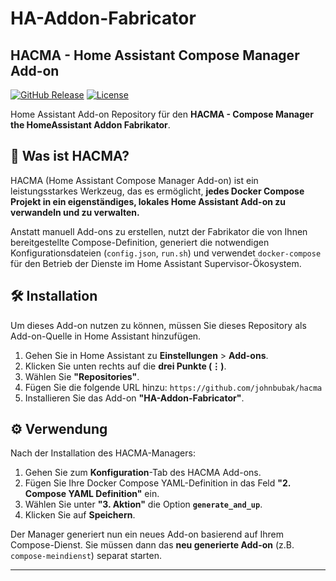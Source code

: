 # HA-Addon-Fabricator

## HACMA - Home Assistant Compose Manager Add-on

[![GitHub Release][releases-shield]][releases]
[![License][license-shield]][license]

Home Assistant Add-on Repository für den **HACMA - Compose Manager the HomeAssistant Addon Fabrikator**.

## 🚀 Was ist HACMA?

HACMA (Home Assistant Compose Manager Add-on) ist ein leistungsstarkes Werkzeug, das es ermöglicht, **jedes Docker Compose Projekt in ein eigenständiges, lokales Home Assistant Add-on zu verwandeln und zu verwalten.**

Anstatt manuell Add-ons zu erstellen, nutzt der Fabrikator die von Ihnen bereitgestellte Compose-Definition, generiert die notwendigen Konfigurationsdateien (`config.json`, `run.sh`) und verwendet `docker-compose` für den Betrieb der Dienste im Home Assistant Supervisor-Ökosystem.

## 🛠️ Installation

Um dieses Add-on nutzen zu können, müssen Sie dieses Repository als Add-on-Quelle in Home Assistant hinzufügen.

1.  Gehen Sie in Home Assistant zu **Einstellungen** > **Add-ons**.
2.  Klicken Sie unten rechts auf die **drei Punkte (⋮)**.
3.  Wählen Sie **"Repositories"**.
4.  Fügen Sie die folgende URL hinzu:
    `https://github.com/johnbubak/hacma`
5.  Installieren Sie das Add-on **"HA-Addon-Fabricator"**.

## ⚙️ Verwendung

Nach der Installation des HACMA-Managers:

1.  Gehen Sie zum **Konfiguration**-Tab des HACMA Add-ons.
2.  Fügen Sie Ihre Docker Compose YAML-Definition in das Feld **"2. Compose YAML Definition"** ein.
3.  Wählen Sie unter **"3. Aktion"** die Option **`generate_and_up`**.
4.  Klicken Sie auf **Speichern**.

Der Manager generiert nun ein neues Add-on basierend auf Ihrem Compose-Dienst. Sie müssen dann das **neu generierte Add-on** (z.B. `compose-meindienst`) separat starten.

***

[releases-shield]: https://img.shields.io/github/release/johnbubak/hacma.svg?style=for-the-badge
[releases]: https://github.com/johnbubak/hacma/releases
[license-shield]: https://img.shields.io/github/license/johnbubak/hacma.svg?style=for-the-badge
[license]: https://github.com/johnbubak/hacma/blob/main/LICENSE

